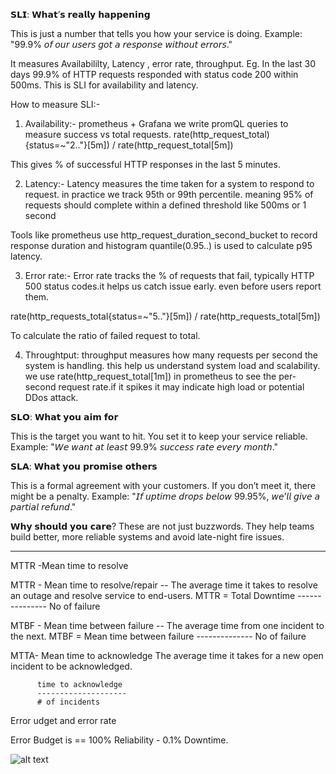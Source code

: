 𝗦𝗟𝗜: 𝗪𝗵𝗮𝘁’𝘀 𝗿𝗲𝗮𝗹𝗹𝘆 𝗵𝗮𝗽𝗽𝗲𝗻𝗶𝗻𝗴

This is just a number that tells you how your service is doing.
 Example:
"99.9% 𝘰𝘧 𝘰𝘶𝘳 𝘶𝘴𝘦𝘳𝘴 𝘨𝘰𝘵 𝘢 𝘳𝘦𝘴𝘱𝘰𝘯𝘴𝘦 𝘸𝘪𝘵𝘩𝘰𝘶𝘵 𝘦𝘳𝘳𝘰𝘳𝘴."

It measures Availabililty, Latency , error rate, throughput.
Eg. In the last 30 days 99.9% of HTTP requests responded with status code 200 within 500ms.
This is SLI for availability and latency.

How to measure SLI:-
1) Availability:-
prometheus + Grafana
we write promQL queries to measure success vs total requests.
rate(http_request_total){status=~"2.."}[5m])
/
rate(http_request_total[5m])

This gives % of successful HTTP responses in the last 5 minutes.

2) Latency:-
  Latency measures the time taken for a system to respond to request. in practice we track 95th or 99th percentile. meaning 95% of requests should complete within a defined threshold like 500ms or 1 second

  Tools like prometheus use http_request_duration_second_bucket to record response duration and histogram quantile(0.95..) is used to calculate p95 latency.

3) Error rate:-
  Error rate tracks the % of requests that fail, typically HTTP 500 status codes.it helps us catch issue early. even before users report them.

  rate(http_requests_total{status=~"5.."}[5m]) / rate(http_requests_total[5m])

To calculate the ratio of failed request to total.

4) Throughtput: 
     throughput measures how many requests per second the system is handling. this help us understand system load and scalability.
      we use rate(http_request_total[1m]) in prometheus to see the per-second request rate.if it spikes it may indicate high load or potential DDos attack.

𝗦𝗟𝗢: 𝗪𝗵𝗮𝘁 𝘆𝗼𝘂 𝗮𝗶𝗺 𝗳𝗼𝗿

This is the target you want to hit.
 You set it to keep your service reliable.
 Example:
"𝘞𝘦 𝘸𝘢𝘯𝘵 𝘢𝘵 𝘭𝘦𝘢𝘴𝘵 99.9% 𝘴𝘶𝘤𝘤𝘦𝘴𝘴 𝘳𝘢𝘵𝘦 𝘦𝘷𝘦𝘳𝘺 𝘮𝘰𝘯𝘵𝘩."

𝗦𝗟𝗔: 𝗪𝗵𝗮𝘁 𝘆𝗼𝘂 𝗽𝗿𝗼𝗺𝗶𝘀𝗲 𝗼𝘁𝗵𝗲𝗿𝘀

This is a formal agreement with your customers.
 If you don’t meet it, there might be a penalty.
 Example:
"𝘐𝘧 𝘶𝘱𝘵𝘪𝘮𝘦 𝘥𝘳𝘰𝘱𝘴 𝘣𝘦𝘭𝘰𝘸 99.95%, 𝘸𝘦’𝘭𝘭 𝘨𝘪𝘷𝘦 𝘢 𝘱𝘢𝘳𝘵𝘪𝘢𝘭 𝘳𝘦𝘧𝘶𝘯𝘥."

𝗪𝗵𝘆 𝘀𝗵𝗼𝘂𝗹𝗱 𝘆𝗼𝘂 𝗰𝗮𝗿𝗲?
These are not just buzzwords. They help teams build better, more reliable systems and avoid late-night fire issues.

------------------------------------------------------------------------------------------------------------------------------------

MTTR  -Mean time to resolve

MTTR - Mean time to resolve/repair -- The average time it takes to resolve an outage and resolve service to end-users.
   MTTR = Total Downtime
          ---------------
          No of failure


MTBF - Mean time between failure  -- The average time from one incident to the next.
   MTBF = Mean time between failure
          --------------
          No of failure


MTTA- Mean time to acknowledge
         The average time it takes for a new open incident to be acknowledged.

          time to acknowledge 
          --------------------
          # of incidents

Error  udget and error rate 

Error Budget is == 100% Reliability - 0.1% Downtime.

![alt text](image.png)